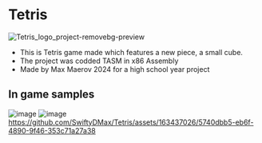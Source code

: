 # Tetris
![Tetris_logo_project-removebg-preview](https://github.com/SwiftyDMax/Tetris/assets/163437026/5a093f3e-ea36-447a-a893-8e762072cf87)
- This is Tetris game made which features a new piece, a small cube.
- The project was codded TASM in x86 Assembly
- Made by Max Maerov 2024 for a high school year project
## In game samples
![image](https://github.com/SwiftyDMax/Tetris/assets/163437026/1ef9df08-4b57-4345-9357-d3e447fad3cb)
![image](https://github.com/SwiftyDMax/Tetris/assets/163437026/2b4ec998-e464-4cd1-8991-45c5a9bb9860)
https://github.com/SwiftyDMax/Tetris/assets/163437026/5740dbb5-eb6f-4890-9f46-353c71a27a38



 



































